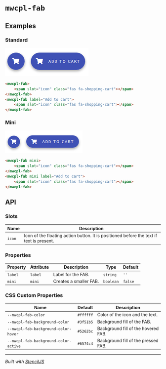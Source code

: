 # `mwcpl-fab`

## Examples

### Standard

![](images/standard.png)

```html
<mwcpl-fab>
    <span slot="icon" class="fas fa-shopping-cart"></span>
</mwcpl-fab>
<mwcpl-fab label="Add to cart">
    <span slot="icon" class="fas fa-shopping-cart"></span>
</mwcpl-fab>
```

### Mini

![](images/mini.png)

```html
<mwcpl-fab mini>
    <span slot="icon" class="fas fa-shopping-cart"></span>
</mwcpl-fab>
<mwcpl-fab mini label="Add to cart">
    <span slot="icon" class="fas fa-shopping-cart"></span>
</mwcpl-fab>
```

## API

### Slots

| Name   | Description                                                                              |
| ------ | ---------------------------------------------------------------------------------------- |
| `icon` | Icon of the floating action button. It is positioned before the text if text is present. |


### Properties

| Property | Attribute | Description            | Type      | Default  |
| -------- | --------- | ---------------------- | --------- | -------- |
| `label`  | `label`   | Label for the FAB.     | `string`  | `''`     |
| `mini`   | `mini`    | Creates a smaller FAB. | `boolean` | `false`  |

### CSS Custom Properties

| Name                                  | Default   | Description                          |
| --------------------------------------| --------- | ------------------------------------ |
| `--mwcpl-fab-color`                   | `#ffffff` | Color of the icon and the text.      |
| `--mwcpl-fab-background-color`        | `#3f51b5` | Background fill of the FAB.          |
| `--mwcpl-fab-background-color-hover`  | `#5262bc` | Background fill of the hovered FAB.  |
| `--mwcpl-fab-background-color-active` | `#6574c4` | Background fill of the pressed FAB.  |


----------------------------------------------

*Built with [StencilJS](https://stenciljs.com/)*
